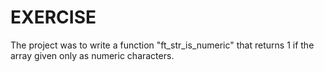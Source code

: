 # EXERCISE

The project was to write a function "ft_str_is_numeric" that returns 1 if the array given only as numeric characters.